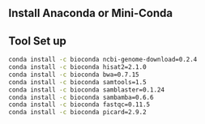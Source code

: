 
## Install Anaconda or Mini-Conda

## Tool Set up

```bash
conda install -c bioconda ncbi-genome-download=0.2.4
conda install -c bioconda hisat2=2.1.0
conda install -c bioconda bwa=0.7.15
conda install -c bioconda samtools=1.5
conda install -c bioconda samblaster=0.1.24
conda install -c bioconda sambamba=0.6.6
conda install -c bioconda fastqc=0.11.5
conda install -c bioconda picard=2.9.2
```